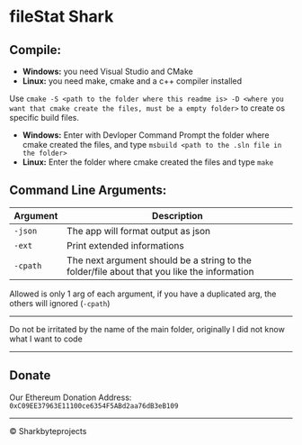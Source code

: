 # fileStat Shark

## Compile:

- <strong>Windows:</strong> you need Visual Studio and CMake
- <strong>Linux:</strong> you need make, cmake and a c++ compiler installed

Use `cmake -S <path to the folder where this readme is> -D <where you want that cmake create the files, must be a empty folder>` to create os specific build files.

- <strong>Windows:</strong> Enter with Devloper Command Prompt the folder where cmake created the files, and type `msbuild <path to the .sln file in the folder>`
- <strong>Linux:</strong> Enter the folder where cmake created the files and type `make`

## Command Line Arguments: 

Argument	|  Description
----------  |  ---------------------------------------------------------------------------
`-json`		| The app will format output as json
`-ext`		| Print extended informations
`-cpath`	| The next argument should be a string to the folder/file about that you like the information

Allowed is only 1 arg of each argument, if you have a duplicated arg, the others will ignored (`-cpath`)



---

Do not be irritated by the name of the main folder, originally I did not know what I want to code

---

## Donate

Our Ethereum Donation Address: `0xC09EE37963E11100ce6354F5ABd2aa76dB3eB109`

---

&copy; Sharkbyteprojects
